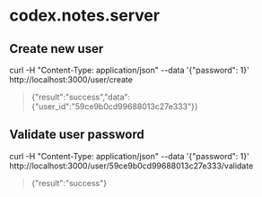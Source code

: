 # codex.notes.server


## Create new user
curl -H "Content-Type: application/json" --data '{"password": 1}' http://localhost:3000/user/create
> {"result":"success","data":{"user_id":"59ce9b0cd99688013c27e333"}}

## Validate user password
curl -H "Content-Type: application/json" --data '{"password": 1}' http://localhost:3000/user/59ce9b0cd99688013c27e333/validate
> {"result":"success"}